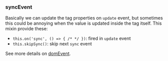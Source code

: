 ### syncEvent

Basically we can update the tag properties on `update` event, but sometimes this could be annoying when the value is updated inside the tag itself. This mixin provide these:

- `this.on('sync', () => { /* */ })`: fired in `update` event
- `this.skipSync()`: skip next `sync` event

See more details on [domEvent](../dom-event/).